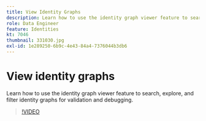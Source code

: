 ```yaml
---
title: View Identity Graphs
description: Learn how to use the identity graph viewer feature to search, explore, and filter identity graphs for validation and debugging. For  more information, please visit the [identity graph viewer documentation](https://experienceleague.adobe.com/docs/experience-platform/identity/ui/identity-graph-viewer.html).
role: Data Engineer
feature: Identities
kt: 7046
thumbnail: 331030.jpg
exl-id: 1e289250-6b9c-4e43-84a4-7376044b3db6
---
```

# View identity graphs

Learn how to use the identity graph viewer feature to search, explore, and filter identity graphs for validation and debugging.

>[!VIDEO](https://video.tv.adobe.com/v/331030?quality=12&learn=on)


